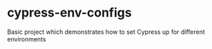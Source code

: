 # cypress-env-configs
Basic project which demonstrates how to set Cypress up for different environments
